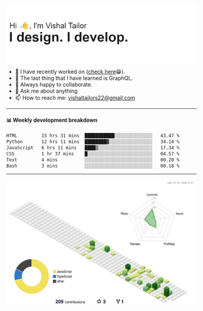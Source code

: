 ![Hi, I'm Vishal Tailor. I design. I develop.](https://github.com/vishaltailors/vishaltailors/blob/main/header.png?raw=true)

- 🔭 I have recently worked on ([check here](https://vishaltailor.com)😁).
- 🌱 The last thing that I have learned is GraphQL.
- 👯 Always happy to collaborate.
- 💬 Ask me about anything
- 📫 How to reach me: <a href="mailto:vishaltailors22@gmail.com">vishaltailors22@gmail.com</a>

<hr /> 
<h4>📊 Weekly development breakdown</h4>
<!--START_SECTION:waka-->

```text
HTML         15 hrs 31 mins  ███████████░░░░░░░░░░░░░░   43.47 %
Python       12 hrs 11 mins  ████████▓░░░░░░░░░░░░░░░░   34.14 %
JavaScript   6 hrs 11 mins   ████▒░░░░░░░░░░░░░░░░░░░░   17.34 %
CSS          1 hr 37 mins    █░░░░░░░░░░░░░░░░░░░░░░░░   04.57 %
Text         4 mins          ░░░░░░░░░░░░░░░░░░░░░░░░░   00.20 %
Bash         3 mins          ░░░░░░░░░░░░░░░░░░░░░░░░░   00.18 %
```

<!--END_SECTION:waka-->
<hr /> 

![](./profile-3d-contrib/profile-green-animate.svg)
